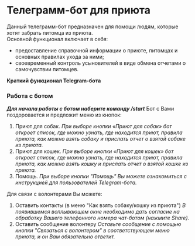 # Телеграмм-бот для приюта

Данный телеграмм-бот предназначен для помощи людям, которые хотят забрать питомца из приюта.  
Основной функционал включает в себя:
* предоставление справочной информации о приюте, питомцах и основных правилах ухода за ними;
* своевременный контроль усыновителей в виде обмена отчетами о самочувствии питомцев.

<b>Краткий функционал Telegram-бота</b>
### Работа с ботом
<b><i>Для начала работы с ботом наберите команду /start</i></b>
Бот с Вами поздоровается и предложит меню из кнопок:
1.	Приют для собак.
<i>При выборе кнопки «Приют для собак» бот откроет список, где можно узнать, где находится приют, правила приюта, как можно взять собаку и прислать отчет о взятой собаке из приюта.</i>
2.	Приют для кошек.
<i>При выборе кнопки «Приют для кошек» бот откроет список, где можно узнать, где находится приют, правила приюта, как можно взять кошку и прислать отчет о взятой кошке из приюта.</i>
3.	Помощь.
<i>При выборе кнопки "Помощь" Вы можете ознакомиться с инструкцией для пользователей Telegram-бота.</i>

Для связи с волонтерами Вы можете:
1.  Оставить контакты (в меню "Как взять собаку/кошку из приюта")
<i>В появившемся всплывающем окне необходимо дать согласие на обработку Вашего телефонного номера чат-ботом (нажмите Share).</i>
2.  Оставить сообщение волонтеру
<i>Оставьте сообщение с помощью кнопки "Связаться с волонтером" в соответствующем меню приюта, и он Вам обязательно ответит.</i>
